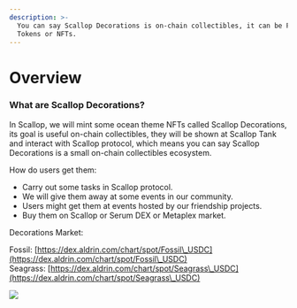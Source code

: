 ```yaml
---
description: >-
  You can say Scallop Decorations is on-chain collectibles, it can be Fungible
  Tokens or NFTs.
---
```


# Overview

### **What are Scallop Decorations?**



In Scallop, we will mint some ocean theme NFTs called Scallop Decorations, its goal is useful on-chain collectibles, they will be shown at Scallop Tank and interact with Scallop protocol, which means you can say Scallop Decorations is a small on-chain collectibles ecosystem.

How do users get them:

* Carry out some tasks in Scallop protocol.&#x20;
* We will give them away at some events in our community.&#x20;
* Users might get them at events hosted by our friendship projects.&#x20;
* Buy them on Scallop or Serum DEX or Metaplex market.

Decorations Market:

Fossil: [https://dex.aldrin.com/chart/spot/Fossil\_USDC](https://dex.aldrin.com/chart/spot/Fossil\_USDC) \
Seagrass: [https://dex.aldrin.com/chart/spot/Seagrass\_USDC](https://dex.aldrin.com/chart/spot/Seagrass\_USDC)



![](https://lh5.googleusercontent.com/Ne4FCSct0Mg-Dn4kEeoTCWx69Znekyqs4iDYmPy\_gMz-aL5R9Tm\_e8PmhI0AW0MkS\_42r2kU8vxQnyM\_ZSmki23cHA9yu8Cf04HzGEvf2ANADWWzm7hAq0Enqd7cYN88pDDkTjaJMc8)
